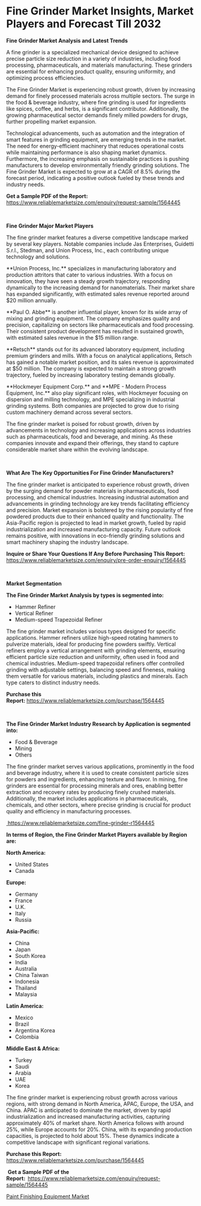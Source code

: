 <p><h1>Fine Grinder Market Insights, Market Players and Forecast Till 2032</h1></p><p><strong>Fine Grinder Market Analysis and Latest Trends</strong></p>
<p><p>A fine grinder is a specialized mechanical device designed to achieve precise particle size reduction in a variety of industries, including food processing, pharmaceuticals, and materials manufacturing. These grinders are essential for enhancing product quality, ensuring uniformity, and optimizing process efficiencies.</p><p>The Fine Grinder Market is experiencing robust growth, driven by increasing demand for finely processed materials across multiple sectors. The surge in the food & beverage industry, where fine grinding is used for ingredients like spices, coffee, and herbs, is a significant contributor. Additionally, the growing pharmaceutical sector demands finely milled powders for drugs, further propelling market expansion. </p><p>Technological advancements, such as automation and the integration of smart features in grinding equipment, are emerging trends in the market. The need for energy-efficient machinery that reduces operational costs while maintaining performance is also shaping market dynamics. Furthermore, the increasing emphasis on sustainable practices is pushing manufacturers to develop environmentally friendly grinding solutions. The Fine Grinder Market is expected to grow at a CAGR of 8.5% during the forecast period, indicating a positive outlook fueled by these trends and industry needs.</p></p>
<p><strong>Get a Sample PDF of the Report:&nbsp;</strong> <a href="https://www.reliablemarketsize.com/enquiry/request-sample/1564445?utm_campaign=2180&utm_medium=2&utm_source=Github&utm_content=ia&utm_term=16022025&utm_id=fine-grinder">https://www.reliablemarketsize.com/enquiry/request-sample/1564445</a></p>
<p>&nbsp;</p>
<p><strong>Fine Grinder Major Market Players</strong></p>
<p><p>The fine grinder market features a diverse competitive landscape marked by several key players. Notable companies include Jas Enterprises, Guidetti S.r.l., Stedman, and Union Process, Inc., each contributing unique technology and solutions. </p><p>**Union Process, Inc.** specializes in manufacturing laboratory and production attritors that cater to various industries. With a focus on innovation, they have seen a steady growth trajectory, responding dynamically to the increasing demand for nanomaterials. Their market share has expanded significantly, with estimated sales revenue reported around $20 million annually.</p><p>**Paul O. Abbe** is another influential player, known for its wide array of mixing and grinding equipment. The company emphasizes quality and precision, capitalizing on sectors like pharmaceuticals and food processing. Their consistent product development has resulted in sustained growth, with estimated sales revenue in the $15 million range.</p><p>**Retsch** stands out for its advanced laboratory equipment, including premium grinders and mills. With a focus on analytical applications, Retsch has gained a notable market position, and its sales revenue is approximated at $50 million. The company is expected to maintain a strong growth trajectory, fueled by increasing laboratory testing demands globally.</p><p>**Hockmeyer Equipment Corp.** and **MPE - Modern Process Equipment, Inc.** also play significant roles, with Hockmeyer focusing on dispersion and milling technology, and MPE specializing in industrial grinding systems. Both companies are projected to grow due to rising custom machinery demand across several sectors.</p><p>The fine grinder market is poised for robust growth, driven by advancements in technology and increasing applications across industries such as pharmaceuticals, food and beverage, and mining. As these companies innovate and expand their offerings, they stand to capture considerable market share within the evolving landscape.</p></p>
<p>&nbsp;</p>
<p><strong>What Are The Key Opportunities For Fine Grinder Manufacturers?</strong></p>
<p><p>The fine grinder market is anticipated to experience robust growth, driven by the surging demand for powder materials in pharmaceuticals, food processing, and chemical industries. Increasing industrial automation and advancements in grinding technology are key trends facilitating efficiency and precision. Market expansion is bolstered by the rising popularity of fine powdered products due to their enhanced quality and functionality. The Asia-Pacific region is projected to lead in market growth, fueled by rapid industrialization and increased manufacturing capacity. Future outlook remains positive, with innovations in eco-friendly grinding solutions and smart machinery shaping the industry landscape.</p></p>
<p><strong>Inquire or Share Your Questions If Any Before Purchasing This Report:</strong> <a href="https://www.reliablemarketsize.com/enquiry/pre-order-enquiry/1564445?utm_campaign=2180&utm_medium=2&utm_source=Github&utm_content=ia&utm_term=16022025&utm_id=fine-grinder">https://www.reliablemarketsize.com/enquiry/pre-order-enquiry/1564445</a></p>
<p>&nbsp;</p>
<p><strong>Market Segmentation</strong></p>
<p><strong>The Fine Grinder Market Analysis by types is segmented into:</strong></p>
<p><ul><li>Hammer Refiner</li><li>Vertical Refiner</li><li>Medium-speed Trapezoidal Refiner</li></ul></p>
<p><p>The fine grinder market includes various types designed for specific applications. Hammer refiners utilize high-speed rotating hammers to pulverize materials, ideal for producing fine powders swiftly. Vertical refiners employ a vertical arrangement with grinding elements, ensuring efficient particle size reduction and uniformity, often used in food and chemical industries. Medium-speed trapezoidal refiners offer controlled grinding with adjustable settings, balancing speed and fineness, making them versatile for various materials, including plastics and minerals. Each type caters to distinct industry needs.</p></p>
<p><strong>Purchase this Report:&nbsp;</strong><a href="https://www.reliablemarketsize.com/purchase/1564445?utm_campaign=2180&utm_medium=2&utm_source=Github&utm_content=ia&utm_term=16022025&utm_id=fine-grinder">https://www.reliablemarketsize.com/purchase/1564445</a></p>
<p>&nbsp;</p>
<p><strong>The Fine Grinder Market Industry Research by Application is segmented into:</strong></p>
<p><ul><li>Food & Beverage</li><li>Mining</li><li>Others</li></ul></p>
<p><p>The fine grinder market serves various applications, prominently in the food and beverage industry, where it is used to create consistent particle sizes for powders and ingredients, enhancing texture and flavor. In mining, fine grinders are essential for processing minerals and ores, enabling better extraction and recovery rates by producing finely crushed materials. Additionally, the market includes applications in pharmaceuticals, chemicals, and other sectors, where precise grinding is crucial for product quality and efficiency in manufacturing processes.</p></p>
<p><a href="https://www.reliablemarketsize.com/fine-grinder-r1564445?utm_campaign=2180&utm_medium=2&utm_source=Github&utm_content=ia&utm_term=16022025&utm_id=fine-grinder">&nbsp;https://www.reliablemarketsize.com/fine-grinder-r1564445</a></p>
<p><strong>In terms of Region, the Fine Grinder Market Players available by Region are:</strong></p>
<p>
    <p> <strong> North America: </strong>
        <ul>
            <li>United States</li>
            <li>Canada</li>
        </ul>
        </p> 
    <p> <strong> Europe: </strong>
        <ul>
            <li>Germany</li>
            <li>France</li>
            <li>U.K.</li>
            <li>Italy</li>
            <li>Russia</li>
        </ul>
        </p> 
    <p> <strong> Asia-Pacific: </strong>
        <ul>
            <li>China</li>
            <li>Japan</li>
            <li>South Korea</li>
            <li>India</li>
            <li>Australia</li>
            <li>China Taiwan</li>
            <li>Indonesia</li>
            <li>Thailand</li>
            <li>Malaysia</li>
        </ul>
        </p> 
    <p> <strong> Latin America: </strong>
        <ul>
            <li>Mexico</li>
            <li>Brazil</li>
            <li>Argentina Korea</li>
            <li>Colombia</li>
        </ul>
        </p> 
    <p> <strong> Middle East & Africa: </strong>
        <ul>
            <li>Turkey</li>
            <li>Saudi</li>
            <li>Arabia</li>
            <li>UAE</li>
            <li>Korea</li>
        </ul>
    </p>
    </p>
<p><p>The fine grinder market is experiencing robust growth across various regions, with strong demand in North America, APAC, Europe, the USA, and China. APAC is anticipated to dominate the market, driven by rapid industrialization and increased manufacturing activities, capturing approximately 40% of market share. North America follows with around 25%, while Europe accounts for 20%. China, with its expanding production capacities, is projected to hold about 15%. These dynamics indicate a competitive landscape with significant regional variations.</p></p>
<p><strong>Purchase this Report: </strong><a href="https://www.reliablemarketsize.com/purchase/1564445?utm_campaign=2180&utm_medium=2&utm_source=Github&utm_content=ia&utm_term=16022025&utm_id=fine-grinder">https://www.reliablemarketsize.com/purchase/1564445</a></p>
<p>&nbsp;<strong>Get a Sample PDF of the Report:&nbsp;&nbsp;</strong><a href="https://www.reliablemarketsize.com/enquiry/request-sample/1564445?utm_campaign=2180&utm_medium=2&utm_source=Github&utm_content=ia&utm_term=16022025&utm_id=fine-grinder">https://www.reliablemarketsize.com/enquiry/request-sample/1564445</a></p>
<p><strong></strong></p>
<p><p><a href="https://github.com/hammelximalschid/Market-Research-Report-List-1/blob/main/paint-finishing-equipment-market.md?utm_campaign=2180&utm_medium=2&utm_source=Github&utm_content=ia&utm_term=16022025&utm_id=fine-grinder">Paint Finishing Equipment Market</a></p></p>